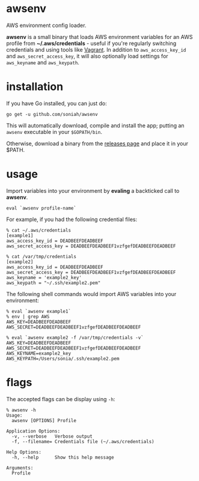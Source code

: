 # awsenv

AWS environment config loader.

__awsenv__ is a small binary that loads AWS environment variables for an
AWS profile from __~/.aws/credentials__ - useful if you're regularly
switching credentials and using tools like
[Vagrant](https://www.vagrantup.com/). In addition to
`aws_access_key_id` and `aws_secret_access_key`, it will also
optionally load settings for `aws_keyname` and `aws_keypath`.

# installation

If you have Go installed, you can just do:

```shell
go get -u github.com/soniah/awsenv
```

This will automatically download, compile and install the app; putting
an `awsenv` executable in your `$GOPATH/bin`.

Otherwise, download a binary from the [releases
page](https://github.com/soniah/awsenv/releases) and place it in your
$PATH.

# usage

Import variables into your environment by **evaling** a
backticked call to **awsenv**.

```shell
eval `awsenv profile-name`
```

For example, if you had the following credential files:

```shell
% cat ~/.aws/credentials
[example1]
aws_access_key_id = DEADBEEFDEADBEEF
aws_secret_access_key = DEADBEEFDEADBEEF1vzfgefDEADBEEFDEADBEEF

% cat /var/tmp/credentials
[example2]
aws_access_key_id = DEADBEEFDEADBEEF
aws_secret_access_key = DEADBEEFDEADBEEF1vzfgefDEADBEEFDEADBEEF
aws_keyname = 'example2_key'
aws_keypath = "~/.ssh/example2.pem"
```

The following shell commands would import AWS variables into your
environment:

```shell
% eval `awsenv example1`
% env | grep AWS
AWS_KEY=DEADBEEFDEADBEEF
AWS_SECRET=DEADBEEFDEADBEEF1vzfgefDEADBEEFDEADBEEF

% eval `awsenv example2 -f /var/tmp/credentials -v`
AWS_KEY=DEADBEEFDEADBEEF
AWS_SECRET=DEADBEEFDEADBEEF1vzfgefDEADBEEFDEADBEEF
AWS_KEYNAME=example2_key
AWS_KEYPATH=/Users/sonia/.ssh/example2.pem
```

# flags

The accepted flags can be display using `-h`:

```
% awsenv -h
Usage:
  awsenv [OPTIONS] Profile

Application Options:
  -v, --verbose   Verbose output
  -f, --filename= Credentials file (~/.aws/credentials)

Help Options:
  -h, --help      Show this help message

Arguments:
  Profile
```
